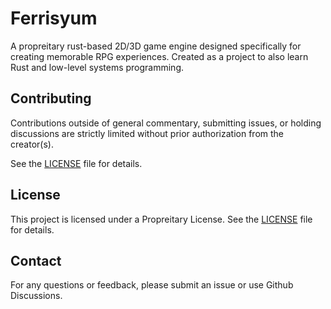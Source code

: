 # Ferrisyum
A propreitary rust-based 2D/3D game engine designed specifically for creating memorable RPG experiences. Created as a project to also learn Rust and low-level systems programming.

## Contributing

Contributions outside of general commentary, submitting issues, or holding discussions are strictly limited without prior authorization from the creator(s). 

See the [LICENSE](LICENSE) file for details.

## License

This project is licensed under a Propreitary License. See the [LICENSE](LICENSE) file for details.

## Contact

For any questions or feedback, please submit an issue or use Github Discussions.
